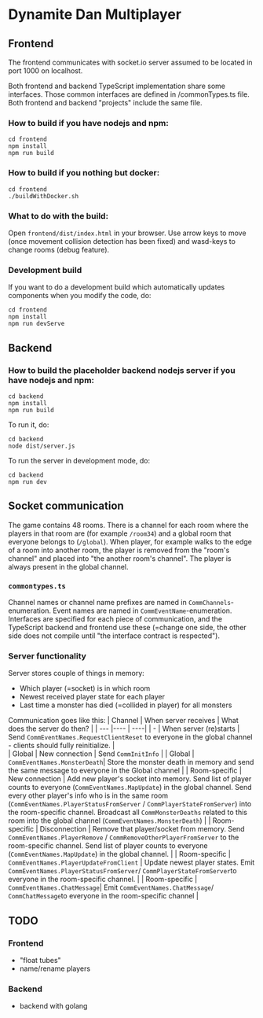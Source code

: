 
# Dynamite Dan Multiplayer

## Frontend

The frontend communicates with socket.io server assumed to be located in port 1000 on localhost.

Both frontend and backend TypeScript implementation share some interfaces. Those common interfaces are defined in /commonTypes.ts file. Both frontend and backend "projects" include the same file. 

### How to build if you have nodejs and npm:

    cd frontend
    npm install
    npm run build

### How to build if you nothing but docker:

    cd frontend
    ./buildWithDocker.sh

### What to do with the build:
Open `frontend/dist/index.html` in your browser. Use arrow keys to move (once movement collision detection has been fixed) and wasd-keys to change rooms (debug feature).

### Development build
If you want to do a development build which automatically updates components when you modify the code, do:

    cd frontend
    npm install
    npm run devServe

## Backend
### How to build the placeholder backend nodejs server if you have nodejs and npm:

    cd backend
    npm install
    npm run build

To run it, do:

    cd backend
    node dist/server.js

To run the server in development mode, do:

    cd backend
    npm run dev

## Socket communication

The game contains 48 rooms. There is a channel for each room where the players in that room are (for example `/room34`) and a global room that everyone belongs to (`/global`). When player, for example walks to the edge of a room into another room, the player is removed from the "room's channel" and placed into "the another room's channel". The player is always present in the global channel.

### `commontypes.ts`
Channel names or channel name prefixes are named in `CommChannels`-enumeration.
Event names are named in `CommEventName`-enumeration.
Interfaces are specified for each piece of communication, and the TypeScript backend and frontend use these (=change one side, the other side does not compile until "the interface contract is respected").

### Server functionality
Server stores couple of things in memory:
 * Which player (=socket) is in which room 
 * Newest received player state for each player
 * Last time a monster has died (=collided in player) for all monsters

Communication goes like this:
| Channel | When server receives | What does the server do then? |
| --- |---- | ----|
| - | When server (re)starts | Send `CommEventNames.RequestClientReset` to everyone in the global channel - clients should fully reinitialize. |  
| Global | New connection | Send `CommInitInfo` |
| Global | `CommEventNames.MonsterDeath`| Store the monster death in memory and send the same message to everyone in the Global channel |
| Room-specific | New connection | Add new player's socket into memory. Send list of player counts to everyone (`CommEventNames.MapUpdate`) in the global channel. Send every other player's info who is in the same room (`CommEventNames.PlayerStatusFromServer` / `CommPlayerStateFromServer`) into the room-specific channel. Broadcast all `CommMonsterDeaths` related to this room into the global channel (`CommEventNames.MonsterDeath`) |
| Room-specific | Disconnection | Remove that player/socket from memory. Send `CommEventNames.PlayerRemove` / `CommRemoveOtherPlayerFromServer` to the room-specific channel. Send list of player counts to everyone (`CommEventNames.MapUpdate`) in the global channel. |
| Room-specific | `CommEventNames.PlayerUpdateFromClient` | Update newest player states. Emit `CommEventNames.PlayerStatusFromServer`/ `CommPlayerStateFromServer`to everyone in the room-specific channel. |
| Room-specific | `CommEventNames.ChatMessage`| Emit `CommEventNames.ChatMessage`/ `CommChatMessage`to everyone in the room-specific channel |

## TODO
### Frontend
 - "float tubes"
 - name/rename players
### Backend
 - backend with golang
